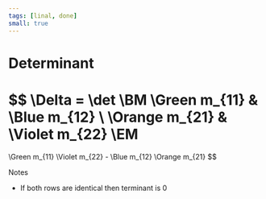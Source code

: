 ```yaml
---
tags: [linal, done]
small: true
---
```


# Determinant

[//]: # 'Determinant denoted as $\\Delta$ or $\det$'

$$
\Delta =
\det \BM
	\Green m_{11} & \Blue m_{12} \\
	\Orange m_{21} & \Violet m_{22}
\EM
=
\Green m_{11} \Violet m_{22} - \Blue m_{12} \Orange m_{21}
$$

Notes

- If both rows are identical then terminant is 0

<!--
- Если определитель = 0, то такие матрицы называются *вырожденными*, все остальные -- *невырожденными*
-->
